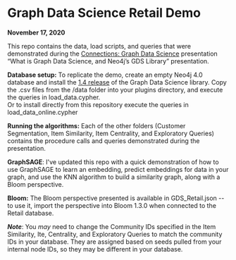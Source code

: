 
# Graph Data Science Retail Demo

**November 17, 2020**

This repo contains the data, load scripts, and queries that were demonstrated during the [Connections: Graph Data Science](https://neo4j.com/connections/graph-data-science/) presentation “What is Graph Data Science, and Neo4j’s GDS Library” presentation.

**Database setup:** To replicate the demo, create an empty Neo4j 4.0 database and install the [1.4 release](https://github.com/neo4j/graph-data-science/releases/tag/1.4.0) of the Graph Data Science library. Copy the .csv files from the /data folder into your plugins directory, and execute the queries in load_data.cypher.     
Or to install directly from this repository execute the queries in load_data_online.cypher

**Running the algorithms:** Each of the other folders (Customer Segmentation, Item Similarity, Item Centrality, and Exploratory Queries) contains the procedure calls and queries demonstrated during the presentation. 

**GraphSAGE**: I've updated this repo with a quick demonstration of how to use GraphSAGE to learn an embedding, predict embeddings for data in your graph, and use the KNN algorithm to build a similarity graph, along with a Bloom perspective.

**Bloom:** The Bloom perspective presented is available in GDS_Retail.json -- to use it, import the perspective into Bloom 1.3.0
when connected to the Retail database.

**_Note_**: You _may_ need to change the Community IDs specified in the Item Similarity, Ite, Centrality, and Exploratory Queries to match the community IDs in your database. They are assigned based on seeds pulled from your internal node IDs, so they may be different in your database.
